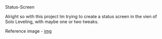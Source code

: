 Status-Screen

Alright so with this project Im trying to create a status screen in the vien of Solo Leveling, with maybe one or two tweaks.

Reference image - [img](https://static.wikia.nocookie.net/solo-leveling/images/a/ad/Status_Page_2.png/revision/latest?cb=20230913194252)
